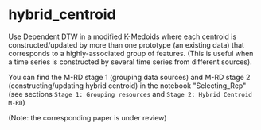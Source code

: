 # hybrid_centroid
Use Dependent DTW in a modified K-Medoids where each centroid is constructed/updated by more than one prototype (an existing data) that corresponds to 
a highly-associated group of features. (This is useful when a time series is constructed by several time series from different sources). 


You can find the M-RD stage 1 (grouping data sources) and M-RD stage 2 (constructing/updating hybrid centroid) in the notebook "Selecting_Rep" (see sections `Stage 1: Grouping resources` and `Stage 2: Hybrid Centroid M-RD`)

(Note: the corresponding paper is under review)
